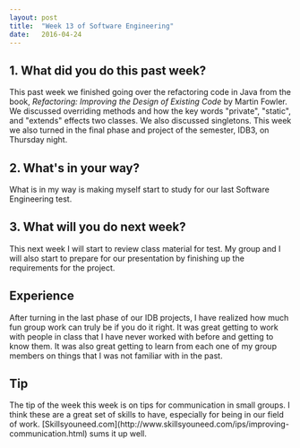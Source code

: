 ```yaml
---
layout: post
title:  "Week 13 of Software Engineering"
date:   2016-04-24
---
```


<h2>1. What did you do this past week?</h2>
This past week we finished going over the refactoring code in Java from the book,
<i>Refactoring: Improving the Design of Existing Code</i> by Martin Fowler. We
discussed overriding methods and how the key words "private", "static", and "extends"
effects two classes. We also discussed singletons. This week we also turned in the
final phase and project of the semester, IDB3, on Thursday night.

<h2>2. What's in your way?</h2>
What is in my way is making myself start to study for our last Software Engineering
test.

<h2>3. What will you do next week?</h2>
This next week I will start to review class material for test. My group and I will
also start to prepare for our presentation by finishing up the requirements for
the project.

<h2>Experience</h2>
After turning in the last phase of our IDB projects, I have realized how much fun
group work can truly be if you do it right. It was great getting to work with
people in class that I have never worked with before and getting to know them. It
was also great getting to learn from each one of my group members on things that
I was not familiar with in the past.

<h2>Tip</h2>
The tip of the week this week is on tips for communication in small groups. I
think these are a great set of skills to have, especially for being in our field
of work. [Skillsyouneed.com](http://www.skillsyouneed.com/ips/improving-communication.html)
sums it up well.
